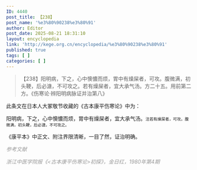 ```yaml
---
ID: 4440
post_title: 【238】
post_name: '%e3%80%90238%e3%80%91'
author: Editor
post_date: 2025-08-21 18:31:10
layout: encyclopedia
link: 'http://kege.org.cn/encyclopedia/%e3%80%90238%e3%80%91'
published: true
tags: [ ]
categories: [ ]
---
```

<blockquote>【238】阳明病，下之，心中懊憹而烦，胃中有燥屎者，可攻。腹微满，初头鞕，后必溏，不可攻之。若有燥屎者，宜大承气汤。方二十五。用前第二方。《伤寒论·辨阳明病脉证并治第八》</blockquote>
此条文在日本人大冢敬节收藏的《古本康平伤寒论》中为：

阳明病，下之，心中懊憹而烦，胃中有燥屎者，宜大承气汤。<span style="font-size: 8pt;">注若有燥屎者，可攻。腹微满，初头鞕，后必溏，不可攻之。</span>

《康平本》中正文、附注界限清晰，一目了然，证治明确。

<span style="color: #999999;"><em>参考文献</em></span>

<span style="color: #999999;"><em>浙江中医学院报《&lt;古本康平伤寒论&gt;初探》，金日红，1980年第4期</em></span>